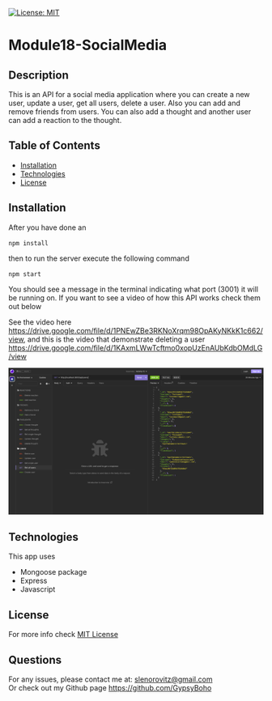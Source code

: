 [![License: MIT](https://img.shields.io/badge/License-MIT-yellow.svg)](https://opensource.org/licenses/MIT)

# Module18-SocialMedia 

## Description
          
This is an API for a social media application where you can create a new user, update a user, get all users, delete a user. Also you can add and remove friends from users. You can also add a thought and another user can add a reaction to the thought.

## Table of Contents

* [Installation](#installation)
* [Technologies](#technologies)
* [License](#license)

## Installation

After you have done an
```
npm install
```
then to run the server execute the following command
```
npm start
```

You should see a message in the terminal indicating what port (3001) it will be running on.
If you want to see a video of how this API works check them out below

See the video here https://drive.google.com/file/d/1PNEwZBe3RKNoXrqm98OpAKyNKkK1c662/view, and this is the video that demonstrate deleting a user https://drive.google.com/file/d/1KAxmLWwTcftmo0xopUzEnAUbKdbOMdLG/view

![image](./assets/Screen%20Shot%202023-08-30%20at%208.00.35%20PM.png)

## Technologies

This app uses 
- Mongoose package
- Express
- Javascript


## License

For more info check [MIT License](https://opensource.org/licenses/MIT)
    

## Questions

For any issues, please contact me at:
slenorovitz@gmail.com
<br>
Or check out my Github page https://github.com/GypsyBoho
